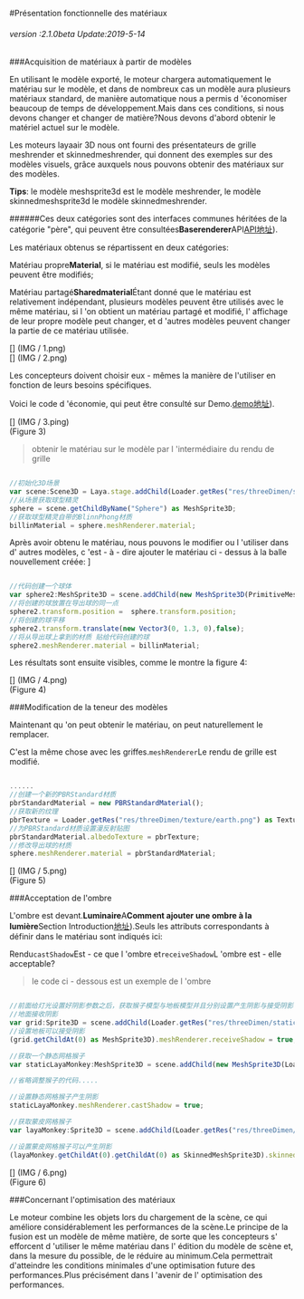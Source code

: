 #Présentation fonctionnelle des matériaux

###### *version :2.1.0beta   Update:2019-5-14*

###Acquisition de matériaux à partir de modèles

En utilisant le modèle exporté, le moteur chargera automatiquement le matériau sur le modèle, et dans de nombreux cas un modèle aura plusieurs matériaux standard, de manière automatique nous a permis d 'économiser beaucoup de temps de développement.Mais dans ces conditions, si nous devons changer et changer de matière?Nous devons d'abord obtenir le matériel actuel sur le modèle.

Les moteurs layaair 3D nous ont fourni des présentateurs de grille meshrender et skinnedmeshrender, qui donnent des exemples sur des modèles visuels, grâce auxquels nous pouvons obtenir des matériaux sur des modèles.

​**Tips**: le modèle meshsprite3d est le modèle meshrender, le modèle skinnedmeshsprite3d le modèle skinnedmeshrender.

######Ces deux catégories sont des interfaces communes héritées de la catégorie "père", qui peuvent être consultées**Baserenderer**API[API地址](https://layaair.ldc.layabox.com/api2/Chinese/index.html?category=3D&class=laya.d3.core.render.BaseRender)).

Les matériaux obtenus se répartissent en deux catégories:

Matériau propre**Material**, si le matériau est modifié, seuls les modèles peuvent être modifiés;

Matériau partagé**Sharedmaterial**Étant donné que le matériau est relativement indépendant, plusieurs modèles peuvent être utilisés avec le même matériau, si l 'on obtient un matériau partagé et modifié, l' affichage de leur propre modèle peut changer, et d 'autres modèles peuvent changer la partie de ce matériau utilisée.

[] (IMG / 1.png) <br > [] (IMG / 2.png) <br >

Les concepteurs doivent choisir eux - mêmes la manière de l'utiliser en fonction de leurs besoins spécifiques.

Voici le code d 'économie, qui peut être consulté sur Demo.[demo地址](https://layaair.ldc.layabox.com/demo2/?language=ch&category=3d&group=Material&name=MaterialDemo)).

[] (IMG / 3.ping) <br > (Figure 3)

> obtenir le matériau sur le modèle par l 'intermédiaire du rendu de grille


```typescript

//初始化3D场景
var scene:Scene3D = Laya.stage.addChild(Loader.getRes("res/threeDimen/scene/ChangeMaterialDemo/Conventional/scene.ls")) as Scene3D;
//从场景获取球型精灵
sphere = scene.getChildByName("Sphere") as MeshSprite3D;
//获取球型精灵自带的BlinnPhong材质
billinMaterial = sphere.meshRenderer.material;
```


Après avoir obtenu le matériau, nous pouvons le modifier ou l 'utiliser dans d' autres modèles, c 'est - à - dire ajouter le matériau ci - dessus à la balle nouvellement créée:
]


```typescript

//代码创建一个球体
var sphere2:MeshSprite3D = scene.addChild(new MeshSprite3D(PrimitiveMesh.createSphere(0.5))) as MeshSprite3D;
//将创建的球放置在导出球的同一点
sphere2.transform.position =  sphere.transform.position;
//将创建的球平移
sphere2.transform.translate(new Vector3(0, 1.3, 0),false);
//将从导出球上拿到的材质 贴给代码创建的球
sphere2.meshRenderer.material = billinMaterial;
```


Les résultats sont ensuite visibles, comme le montre la figure 4:

[] (IMG / 4.png) <br > (Figure 4)

###Modification de la teneur des modèles

Maintenant qu 'on peut obtenir le matériau, on peut naturellement le remplacer.

C'est la même chose avec les griffes.`meshRenderer`Le rendu de grille est modifié.


```typescript

......
//创建一个新的PBRStandard材质
pbrStandardMaterial = new PBRStandardMaterial();
//获取新的纹理
pbrTexture = Loader.getRes("res/threeDimen/texture/earth.png") as Texture2D;
//为PBRStandard材质设置漫反射贴图
pbrStandardMaterial.albedoTexture = pbrTexture;
//修改导出球的材质
sphere.meshRenderer.material = pbrStandardMaterial;
```


[] (IMG / 5.png) <br > (Figure 5)

###Acceptation de l'ombre

L'ombre est devant.**Luminaire**A**Comment ajouter une ombre à la lumière**Section Introduction[地址](https://ldc2.layabox.com/doc/?nav=zh-as-4-6-4)).Seuls les attributs correspondants à définir dans le matériau sont indiqués ici:

Rendu`castShadow`Est - ce que l 'ombre et`receiveShadow`L 'ombre est - elle acceptable?

> le code ci - dessous est un exemple de l 'ombre


```typescript

//前面给灯光设置好阴影参数之后，获取猴子模型与地板模型并且分别设置产生阴影与接受阴影
//地面接收阴影
var grid:Sprite3D = scene.addChild(Loader.getRes("res/threeDimen/staticModel/grid/plane.lh")) as Sprite3D;
//设置地板可以接受阴影
(grid.getChildAt(0) as MeshSprite3D).meshRenderer.receiveShadow = true;

//获取一个静态网格猴子
var staticLayaMonkey:MeshSprite3D = scene.addChild(new MeshSprite3D(Loader.getRes("res/threeDimen/skinModel/LayaMonkey/Assets/LayaMonkey/LayaMonkey-LayaMonkey.lm"))) as MeshSprite3D;

//省略调整猴子的代码.....

//设置静态网格猴子产生阴影
staticLayaMonkey.meshRenderer.castShadow = true;

//获取蒙皮网格猴子
var layaMonkey:Sprite3D = scene.addChild(Loader.getRes("res/threeDimen/skinModel/LayaMonkey/LayaMonkey.lh")) as Sprite3D;

//设置蒙皮网格猴子可以产生阴影
(layaMonkey.getChildAt(0).getChildAt(0) as SkinnedMeshSprite3D).skinnedMeshRenderer.castShadow = true;
```


[] (IMG / 6.png) <br > (Figure 6)

###Concernant l'optimisation des matériaux

Le moteur combine les objets lors du chargement de la scène, ce qui améliore considérablement les performances de la scène.Le principe de la fusion est un modèle de même matière, de sorte que les concepteurs s' efforcent d 'utiliser le même matériau dans l' édition du modèle de scène et, dans la mesure du possible, de le réduire au minimum.Cela permettrait d'atteindre les conditions minimales d'une optimisation future des performances.Plus précisément dans l 'avenir de l' optimisation des performances.